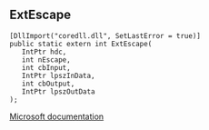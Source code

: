 ## ExtEscape

```
[DllImport("coredll.dll", SetLastError = true)]
public static extern int ExtEscape(
   IntPtr hdc,
   int nEscape,
   int cbInput,
   IntPtr lpszInData,
   int cbOutput,
   IntPtr lpszOutData
);
```

[Microsoft documentation](https://docs.microsoft.com/en-us/windows/win32/api/wingdi/nf-wingdi-extescape)
